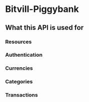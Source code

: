 # Bitvill-Piggybank

## What this API is used for

### Resources

### Authentication

### Currencies

### Categories

### Transactions
